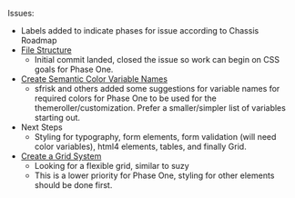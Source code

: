 Issues:
* Labels added to indicate phases for issue according to Chassis Roadmap
* [File Structure](https://github.com/jquery/css-chassis/issues/29)
  * Initial commit landed, closed the issue so work can begin on CSS goals for Phase One.
* [Create Semantic Color Variable Names](https://github.com/jquery/css-chassis/issues/43)
  * sfrisk and others added some suggestions for variable names for required colors for Phase One to be used for the themeroller/customization.  Prefer a smaller/simpler list of variables starting out.
* Next Steps
  * Styling for typography, form elements, form validation (will need color variables), html4 elements, tables, and finally Grid.
* [Create a Grid System](https://github.com/jquery/css-chassis/issues/5)  
  * Looking for a flexible grid, similar to suzy
  * This is a lower priority for Phase One, styling for other elements should be done first.
